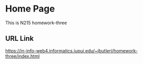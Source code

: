 # Home Page

This is N215 homework-three

## URL Link

https://in-info-web4.informatics.iupui.edu/~jbutlerj/homework-three/index.html
